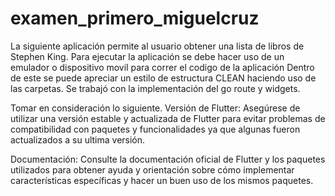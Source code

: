 # examen_primero_miguelcruz

La siguiente aplicación permite al usuario obtener una lista de libros de Stephen King.
Para ejecutar la aplicación se debe hacer uso de un emulador o dispositivo movil para correr el codigo de la aplicación
Dentro de este se puede apreciar un estilo de estructura CLEAN haciendo uso de las carpetas.
Se trabajó con la implementación del go route y widgets.

Tomar en consideración lo siguiente.
Versión de Flutter: Asegúrese de utilizar una versión estable y actualizada de Flutter para evitar problemas de compatibilidad con paquetes y funcionalidades ya que algunas fueron actualizados a su ultima versión.

Documentación: Consulte la documentación oficial de Flutter y los paquetes utilizados para obtener ayuda y orientación sobre cómo implementar características específicas y hacer un buen uso de los mismos paquetes.
